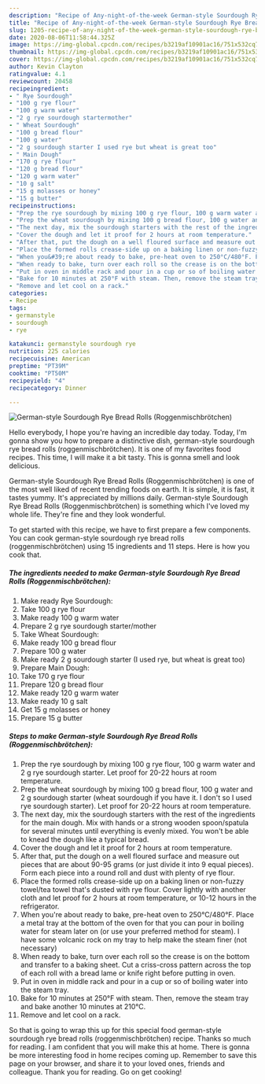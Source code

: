 ```yaml
---
description: "Recipe of Any-night-of-the-week German-style Sourdough Rye Bread Rolls (Roggenmischbrötchen)"
title: "Recipe of Any-night-of-the-week German-style Sourdough Rye Bread Rolls (Roggenmischbrötchen)"
slug: 1205-recipe-of-any-night-of-the-week-german-style-sourdough-rye-bread-rolls-roggenmischbrotchen
date: 2020-08-06T11:58:44.325Z
image: https://img-global.cpcdn.com/recipes/b3219af10901ac16/751x532cq70/german-style-sourdough-rye-bread-rolls-roggenmischbrotchen-recipe-main-photo.jpg
thumbnail: https://img-global.cpcdn.com/recipes/b3219af10901ac16/751x532cq70/german-style-sourdough-rye-bread-rolls-roggenmischbrotchen-recipe-main-photo.jpg
cover: https://img-global.cpcdn.com/recipes/b3219af10901ac16/751x532cq70/german-style-sourdough-rye-bread-rolls-roggenmischbrotchen-recipe-main-photo.jpg
author: Kevin Clayton
ratingvalue: 4.1
reviewcount: 20458
recipeingredient:
- " Rye Sourdough"
- "100 g rye flour"
- "100 g warm water"
- "2 g rye sourdough startermother"
- " Wheat Sourdough"
- "100 g bread flour"
- "100 g water"
- "2 g sourdough starter I used rye but wheat is great too"
- " Main Dough"
- "170 g rye flour"
- "120 g bread flour"
- "120 g warm water"
- "10 g salt"
- "15 g molasses or honey"
- "15 g butter"
recipeinstructions:
- "Prep the rye sourdough by mixing 100 g rye flour, 100 g warm water and 2 g rye sourdough starter. Let proof for 20-22 hours at room temperature."
- "Prep the wheat sourdough by mixing 100 g bread flour, 100 g water and 2 g sourdough starter (wheat sourdough if you have it. I don&#39;t so I used rye sourdough starter). Let proof for 20-22 hours at room temperature."
- "The next day, mix the sourdough starters with the rest of the ingredients for the main dough.  Mix with hands or a strong wooden spoon/spatula for several minutes until everything is evenly mixed. You won&#39;t be able to knead the dough like a typical bread."
- "Cover the dough and let it proof for 2 hours at room temperature."
- "After that, put the dough on a well floured surface and measure out pieces that are about 90-95 grams (or just divide it into 9 equal pieces). Form each piece into a round roll and dust with plenty of rye flour."
- "Place the formed rolls crease-side up on a baking linen or non-fuzzy towel/tea towel that&#39;s dusted with rye flour. Cover lightly with another cloth and let proof for 2 hours at room temperature, or 10-12 hours in the refrigerator."
- "When you&#39;re about ready to bake, pre-heat oven to 250°C/480°F. Place a metal tray at the bottom of the oven for that you can pour in boiling water for steam later on (or use your preferred method for steam). I have some volcanic rock on my tray to help make the steam finer (not necessary)"
- "When ready to bake, turn over each roll so the crease is on the bottom and transfer to a baking sheet. Cut a criss-cross pattern across the top of each roll with a bread lame or knife  right before putting in oven."
- "Put in oven in middle rack and pour in a cup or so of boiling water into the steam tray."
- "Bake for 10 minutes at 250°F with steam. Then, remove the steam tray and bake another 10 minutes at 210°C."
- "Remove and let cool on a rack."
categories:
- Recipe
tags:
- germanstyle
- sourdough
- rye

katakunci: germanstyle sourdough rye 
nutrition: 225 calories
recipecuisine: American
preptime: "PT39M"
cooktime: "PT50M"
recipeyield: "4"
recipecategory: Dinner

---
```



![German-style Sourdough Rye Bread Rolls (Roggenmischbrötchen)](https://img-global.cpcdn.com/recipes/b3219af10901ac16/751x532cq70/german-style-sourdough-rye-bread-rolls-roggenmischbrotchen-recipe-main-photo.jpg)

Hello everybody, I hope you're having an incredible day today. Today, I'm gonna show you how to prepare a distinctive dish, german-style sourdough rye bread rolls (roggenmischbrötchen). It is one of my favorites food recipes. This time, I will make it a bit tasty. This is gonna smell and look delicious.



German-style Sourdough Rye Bread Rolls (Roggenmischbrötchen) is one of the most well liked of recent trending foods on earth. It is simple, it is fast, it tastes yummy. It's appreciated by millions daily. German-style Sourdough Rye Bread Rolls (Roggenmischbrötchen) is something which I've loved my whole life. They're fine and they look wonderful.


To get started with this recipe, we have to first prepare a few components. You can cook german-style sourdough rye bread rolls (roggenmischbrötchen) using 15 ingredients and 11 steps. Here is how you cook that.

<!--inarticleads1-->

##### The ingredients needed to make German-style Sourdough Rye Bread Rolls (Roggenmischbrötchen):

1. Make ready  Rye Sourdough:
1. Take 100 g rye flour
1. Make ready 100 g warm water
1. Prepare 2 g rye sourdough starter/mother
1. Take  Wheat Sourdough:
1. Make ready 100 g bread flour
1. Prepare 100 g water
1. Make ready 2 g sourdough starter (I used rye, but wheat is great too)
1. Prepare  Main Dough:
1. Take 170 g rye flour
1. Prepare 120 g bread flour
1. Make ready 120 g warm water
1. Make ready 10 g salt
1. Get 15 g molasses or honey
1. Prepare 15 g butter




<!--inarticleads2-->

##### Steps to make German-style Sourdough Rye Bread Rolls (Roggenmischbrötchen):

1. Prep the rye sourdough by mixing 100 g rye flour, 100 g warm water and 2 g rye sourdough starter. Let proof for 20-22 hours at room temperature.
1. Prep the wheat sourdough by mixing 100 g bread flour, 100 g water and 2 g sourdough starter (wheat sourdough if you have it. I don&#39;t so I used rye sourdough starter). Let proof for 20-22 hours at room temperature.
1. The next day, mix the sourdough starters with the rest of the ingredients for the main dough.  Mix with hands or a strong wooden spoon/spatula for several minutes until everything is evenly mixed. You won&#39;t be able to knead the dough like a typical bread.
1. Cover the dough and let it proof for 2 hours at room temperature.
1. After that, put the dough on a well floured surface and measure out pieces that are about 90-95 grams (or just divide it into 9 equal pieces). Form each piece into a round roll and dust with plenty of rye flour.
1. Place the formed rolls crease-side up on a baking linen or non-fuzzy towel/tea towel that&#39;s dusted with rye flour. Cover lightly with another cloth and let proof for 2 hours at room temperature, or 10-12 hours in the refrigerator.
1. When you&#39;re about ready to bake, pre-heat oven to 250°C/480°F. Place a metal tray at the bottom of the oven for that you can pour in boiling water for steam later on (or use your preferred method for steam). I have some volcanic rock on my tray to help make the steam finer (not necessary)
1. When ready to bake, turn over each roll so the crease is on the bottom and transfer to a baking sheet. Cut a criss-cross pattern across the top of each roll with a bread lame or knife  right before putting in oven.
1. Put in oven in middle rack and pour in a cup or so of boiling water into the steam tray.
1. Bake for 10 minutes at 250°F with steam. Then, remove the steam tray and bake another 10 minutes at 210°C.
1. Remove and let cool on a rack.




So that is going to wrap this up for this special food german-style sourdough rye bread rolls (roggenmischbrötchen) recipe. Thanks so much for reading. I am confident that you will make this at home. There is gonna be more interesting food in home recipes coming up. Remember to save this page on your browser, and share it to your loved ones, friends and colleague. Thank you for reading. Go on get cooking!
